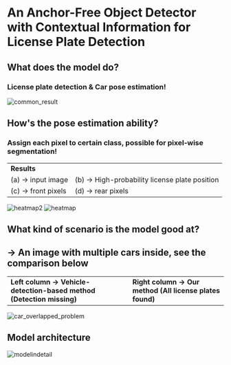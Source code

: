 # An Anchor-Free Object Detector with Contextual Information for License Plate Detection

## What does the model do?
### License plate detection & Car pose estimation!
![common_result](https://github.com/hankerkuo/Thesis_KSH/blob/master/chapters/pics/common_result.jpg)

## How's the pose estimation ability?
### Assign each pixel to certain class, possible for pixel-wise segmentation!

<table>
  
<tr><td colspan="2"><strong>Results</strong></td></tr>

<!-- Line 1: (a) and (b)-->
<tr>
<td>(a) -> input image</td>
<td>(b) -> High-probability license plate position</td>
</tr>

<!-- Line 2: (c) and (d)-->
<tr>
<td>(c) -> front pixels</td>
<td>(d) -> rear pixels</td>
</tr>

</table>

![heatmap2](https://github.com/hankerkuo/Thesis_KSH/blob/master/chapters/pics/heatmap2.jpg)
![heatmap](https://github.com/hankerkuo/Thesis_KSH/blob/master/chapters/pics/heatmap.jpg)

## What kind of scenario is the model good at?
## -> An image with multiple cars inside, see the comparison below

<table>

<!-- Line 1: (a) and (b)-->
<tr>
<td><strong>Left  column -> Vehicle-detection-based method (Detection missing)</strong></td>
<td><strong>Right column -> Our method (All license plates found)</strong></td>
</tr>

</table>

![car_overlapped_problem](https://github.com/hankerkuo/Thesis_KSH/blob/master/chapters/pics/car_overlapped_problem.jpg)

## Model architecture

![modelindetail](https://github.com/hankerkuo/Thesis_KSH/blob/master/chapters/pics/modelindetail.jpg)

